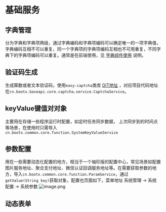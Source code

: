 # 基础服务
## 字典管理
分为字典和字典项两级，通过字典编码和字典项编码可以确定唯一的一项字典值，字典编码互相不可以重复，同一个字典项的字典项编码互相也不可用重复，不同字典下的字典项编码可以重复。通常是在前端使用，见
[字典组件使用](https://www.yuque.com/bootx/bootx-platform/wfvr8r) 说明。
## 验证码生成
生成算数或者文本验证码，使用`easy-captcha`类库 [GIT地址](https://gitee.com/ele-admin/EasyCaptcha) ，对应项目代码地址在`cn.bootx.baseapi.core.captcha.service.CaptchaService`。
## keyValue键值对对象
主要用在存储一些程序运行时配置，如定时任务同步数据， 上次同步到的时间点等场景，在使用时只需导入`cn.bootx.common.core.function.SystemKeyValueService`
## 参数配置
用在一些需要动态化配置的地方，相当于一个袖珍版的配置中心，常见场景如配置图片服务地址、聚合支付地址、微信认证回调服务地址等。在需要获取参数的地方，导入`cn.bootx.common.core.function.ParamService`，通过`getValue(String key)`获取对象，配置也页面如下，菜单地址 系统管理 -> 系统配置 -> 系统参数
![image.png](https://cdn.nlark.com/yuque/0/2022/png/1098426/1659164889671-4dfa18a6-177f-41f4-bb62-4995ed0ceda2.png#clientId=u69b8f642-1883-4&crop=0&crop=0&crop=1&crop=1&from=paste&height=648&id=u4631a3b1&margin=%5Bobject%20Object%5D&name=image.png&originHeight=972&originWidth=2177&originalType=binary&ratio=1&rotation=0&showTitle=false&size=149098&status=done&style=none&taskId=u037be1de-7d5a-4944-beca-193c72c2e9a&title=&width=1451.3333333333333)
## 动态表单
